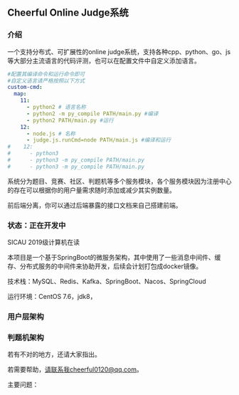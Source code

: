 ## Cheerful Online Judge系统

### 介绍
一个支持分布式、可扩展性的online judge系统，支持各种cpp、python、go、js等大部分主流语言的代码评测，也可以在配置文件中自定义添加语言。

~~~yaml
#配置其编译命令和运行命令即可
#自定义语言请严格按照以下方式
custom-cmd:
  map:
    11:
      - python2 # 语言名称
      - python2 -m py_compile PATH/main.py #编译
      - python2 PATH/main.py #运行
    12:
      - node.js # 名称
      - judge.js.runCmd=node PATH/main.js #编译和运行
#    12:
#      - python3
#      - python3 -m py_compile PATH/main.py
#      - python3 -m py_compile PATH/main.py
~~~


系统分为题目、竞赛、社区、判题机等多个服务模块，各个服务模块因为注册中心的存在可以根据你的用户量需求随时添加或减少其实例数量。

前后端分离，你可以通过后端暴露的接口文档来自己搭建前端。

### 状态：正在开发中

SICAU 2019级计算机在读

本项目是一个基于SpringBoot的微服务架构，其中使用了一些消息中间件、缓存、分布式服务的中间件来协助开发，后续会计划打包成docker镜像。

技术栈：MySQL、Redis、Kafka、SpringBoot、Nacos、SpringCloud

运行环境：CentOS 7.6，jdk8，

### 用户层架构


### 判题机架构



若有不对的地方，还请大家指出。

若需要帮助，请联系我cheerful0120@qq.com。

主要问题：




